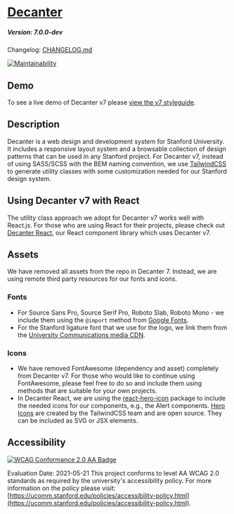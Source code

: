 # [Decanter](https://github.com/SU-SWS/decanter)
##### Version: 7.0.0-dev

Changelog: [CHANGELOG.md](CHANGELOG.md)

[![Maintainability](https://api.codeclimate.com/v1/badges/5ad9555da4ffa2086204/maintainability)](https://codeclimate.com/github/SU-SWS/decanter/maintainability)

## Demo
To see a live demo of Decanter v7 please [view the v7 styleguide](https://decanter-v7.netlify.app/).


## Description
Decanter is a web design and development system for Stanford University.
It includes a responsive layout system and a browsable collection of design patterns
that can be used in any Stanford project.
For Decanter v7, instead of using SASS/SCSS with the BEM naming convention, we use [TailwindCSS](https://tailwindcss.com/) to generate utility classes with some customization needed for our Stanford design system.

## Using Decanter v7 with React
The utility class approach we adopt for Decanter v7 works well with React.js. For those who are using React for their projects, please check out [Decanter React](https://decanter-react.netlify.app/), our React component library which uses Decanter v7.

## Assets
We have removed all assets from the repo in Decanter 7. Instead, we are using remote third party resources for our fonts and icons.

### Fonts
- For Source Sans Pro, Source Serif Pro, Roboto Slab, Roboto Mono - we include them using the `@import` method from [Google Fonts](https://fonts.google.com/).
- For the Stanford ligature font that we use for the logo, we link them from the [University Communications media CDN](https://www-media.stanford.edu/assets/fonts/stanford.woff).

### Icons
- We have removed FontAwesome (dependency and asset) completely from Decanter v7. For those who would like to continue using FontAwesome, please feel free to do so and include them using methods that are suitable for your own projects.
- In Decanter React, we are using the [react-hero-icon](https://www.npmjs.com/package/react-hero-icon) package to include the needed icons for our components, e.g., the Alert components. [Hero Icons](https://heroicons.com/) are created by the TailwindCSS team and are open source. They can be included as SVG or JSX elements.


## Accessibility
[![WCAG Conformance 2.0 AA Badge](https://www.w3.org/WAI/wcag2AA-blue.png)](https://www.w3.org/TR/WCAG20/)

Evaluation Date: 2021-05-21
This project conforms to level AA WCAG 2.0 standards as required by the university's accessibility policy. For more information on the policy please visit: [https://ucomm.stanford.edu/policies/accessibility-policy.html](https://ucomm.stanford.edu/policies/accessibility-policy.html).

